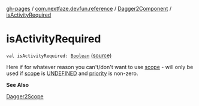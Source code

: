 [gh-pages](../../index.md) / [com.nextfaze.devfun.reference](../index.md) / [Dagger2Component](index.md) / [isActivityRequired](./is-activity-required.md)

# isActivityRequired

`val isActivityRequired: `[`Boolean`](https://kotlinlang.org/api/latest/jvm/stdlib/kotlin/-boolean/index.html) [(source)](https://github.com/NextFaze/dev-fun/tree/master/devfun-annotations/src/main/java/com/nextfaze/devfun/reference/Dagger2Component.kt#L71)

Here if for whatever reason you can't/don't want to use [scope](scope.md) - will only be used if [scope](scope.md) is [UNDEFINED](../-dagger2-scope/-u-n-d-e-f-i-n-e-d.md) and [priority](priority.md) is non-zero.

**See Also**

[Dagger2Scope](../-dagger2-scope/index.md)

